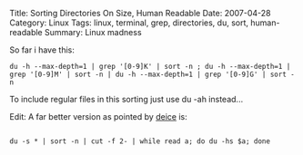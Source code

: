 Title: Sorting Directories On Size, Human Readable
Date: 2007-04-28
Category: Linux
Tags: linux, terminal, grep, directories, du, sort, human-readable
Summary: Linux madness


So far i have this:

`du -h --max-depth=1 | grep '[0-9]K' | sort -n ; du -h --max-depth=1 | grep '[0-9]M' | sort -n | du -h --max-depth=1 | grep '[0-9]G' | sort -n`

To include regular files in this sorting just use du -ah instead...

Edit: A far better version as pointed by <a href="http://deice.daug.net/" target="_blank">deice</a> is:
<pre>
<code>
du -s * | sort -n | cut -f 2- | while read a; do du -hs $a; done
</code></pre>

